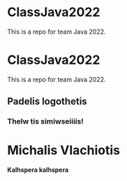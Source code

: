 # ClassJava2022
 This is a repo for team Java 2022.
 # ClassJava2022
 This is a repo for team Java 2022.
 ## Padelis logothetis
 ### Thelw tis simiwseiiiis!

#  Michalis Vlachiotis
**Kalhspera kalhspera**

